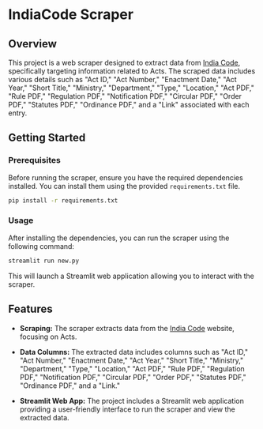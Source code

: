 # IndiaCode Scraper

## Overview

This project is a web scraper designed to extract data from [India Code](https://www.indiacode.nic.in/), specifically targeting information related to Acts. The scraped data includes various details such as "Act ID," "Act Number," "Enactment Date," "Act Year," "Short Title," "Ministry," "Department," "Type," "Location," "Act PDF," "Rule PDF," "Regulation PDF," "Notification PDF," "Circular PDF," "Order PDF," "Statutes PDF," "Ordinance PDF," and a "Link" associated with each entry.

## Getting Started

### Prerequisites

Before running the scraper, ensure you have the required dependencies installed. You can install them using the provided `requirements.txt` file.

```bash
pip install -r requirements.txt
```

### Usage

After installing the dependencies, you can run the scraper using the following command:

```bash
streamlit run new.py
```

This will launch a Streamlit web application allowing you to interact with the scraper.

## Features

- **Scraping:** The scraper extracts data from the [India Code](https://www.indiacode.nic.in/) website, focusing on Acts.

- **Data Columns:** The extracted data includes columns such as "Act ID," "Act Number," "Enactment Date," "Act Year," "Short Title," "Ministry," "Department," "Type," "Location," "Act PDF," "Rule PDF," "Regulation PDF," "Notification PDF," "Circular PDF," "Order PDF," "Statutes PDF," "Ordinance PDF," and a "Link."

- **Streamlit Web App:** The project includes a Streamlit web application providing a user-friendly interface to run the scraper and view the extracted data.

